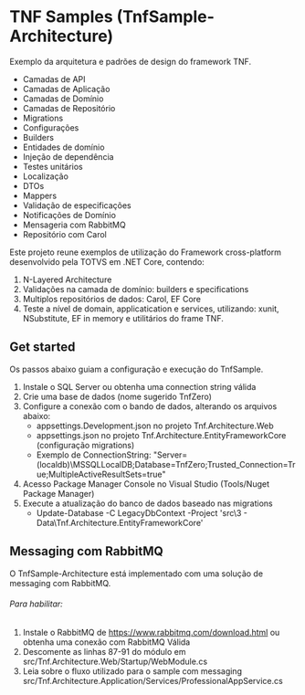 # TNF Samples (TnfSample-Architecture)

Exemplo da arquitetura e padrões de design do framework TNF.

- Camadas de API
- Camadas de Aplicação
- Camadas de Domínio
- Camadas de Repositório
- Migrations
- Configurações
- Builders
- Entidades de domínio
- Injeção de dependência
- Testes unitários
- Localização
- DTOs
- Mappers
- Validação de especificações
- Notificações de Domínio
- Mensageria com RabbitMQ
- Repositório com Carol

Este projeto reune exemplos de utilização do Framework cross-platform desenvolvido pela TOTVS em .NET Core, contendo:
1. N-Layered Architecture
2. Validações na camada de domínio: builders e specifications
3. Multiplos repositórios de dados: Carol, EF Core
4. Teste a nível de domain, applicatication e services, utilizando: xunit, NSubstitute, EF in memory e utilitários do frame TNF.
## Get started ##

Os passos abaixo guiam a configuração e execução do TnfSample.

1. Instale o SQL Server ou obtenha uma connection string válida
2. Crie uma base de dados (nome sugerido TnfZero)
3. Configure a conexão com o bando de dados, alterando os arquivos abaixo:
   - appsettings.Development.json no projeto Tnf.Architecture.Web
   - appsettings.json no projeto Tnf.Architecture.EntityFrameworkCore (configuração migrations)
   - Exemplo de ConnectionString: "Server=(localdb)\\MSSQLLocalDB;Database=TnfZero;Trusted_Connection=True;MultipleActiveResultSets=true"		
4. Acesso Package Manager Console no Visual Studio (Tools/Nuget Package Manager)
5. Execute a atualização do banco de dados baseado nas migrations
   - Update-Database -C LegacyDbContext -Project 'src\3 - Data\Tnf.Architecture.EntityFrameworkCore'	
	
## Messaging com RabbitMQ ##

O TnfSample-Architecture está implementado com uma solução de messaging com RabbitMQ.

###### Para habilitar: ######

1. Instale o RabbitMQ de https://www.rabbitmq.com/download.html ou obtenha uma conexão com RabbitMQ Válida
2. Descomente as linhas 87-91 do módulo em src/Tnf.Architecture.Web/Startup/WebModule.cs
3. Leia sobre o fluxo utilizado para o sample com messaging src/Tnf.Architecture.Application/Services/ProfessionalAppService.cs

